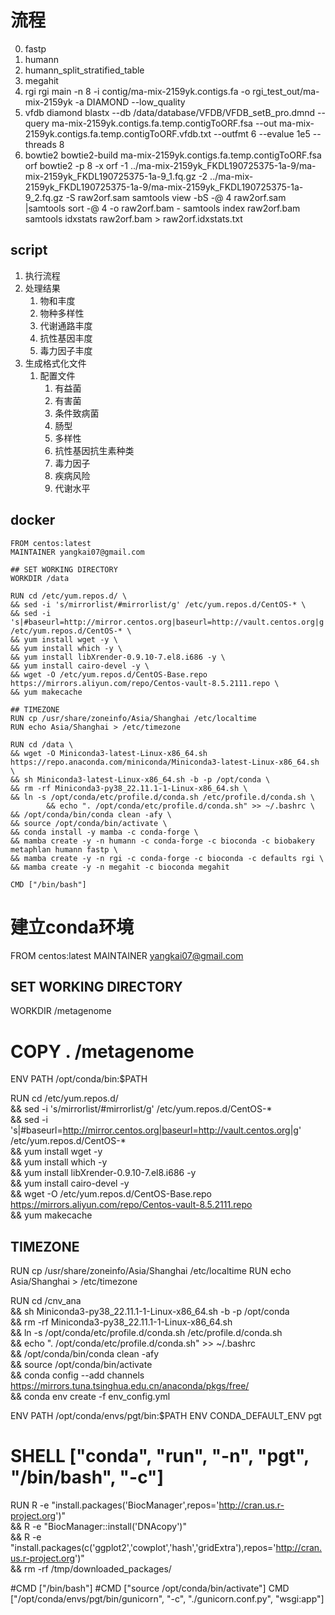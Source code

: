 

# 流程

0. fastp
1. humann
2. humann_split_stratified_table
3. megahit
4. rgi
    rgi main -n 8 -i contig/ma-mix-2159yk.contigs.fa -o rgi_test_out/ma-mix-2159yk -a DIAMOND --low_quality
5. vfdb
    diamond blastx --db /data/database/VFDB/VFDB_setB_pro.dmnd --query ma-mix-2159yk.contigs.fa.temp.contigToORF.fsa --out ma-mix-2159yk.contigs.fa.temp.contigToORF.vfdb.txt --outfmt 6 --evalue 1e5 --threads 8 
6. bowtie2
    bowtie2-build ma-mix-2159yk.contigs.fa.temp.contigToORF.fsa orf
    bowtie2 -p 8 -x orf -1 ../ma-mix-2159yk_FKDL190725375-1a-9/ma-mix-2159yk_FKDL190725375-1a-9_1.fq.gz -2 ../ma-mix-2159yk_FKDL190725375-1a-9/ma-mix-2159yk_FKDL190725375-1a-9_2.fq.gz -S raw2orf.sam
     samtools view -bS -@ 4 raw2orf.sam |samtools sort -@ 4 -o raw2orf.bam -
     samtools index raw2orf.bam
     samtools idxstats raw2orf.bam > raw2orf.idxstats.txt


## script

1. 执行流程
2. 处理结果
    1. 物和丰度
    2. 物种多样性
    3. 代谢通路丰度
    4. 抗性基因丰度
    5. 毒力因子丰度
3. 生成格式化文件
    1. 配置文件
        1. 有益菌
        2. 有害菌
        3. 条件致病菌
        4. 肠型
        5. 多样性
        6. 抗性基因抗生素种类
        7. 毒力因子
        8. 疾病风险
        9. 代谢水平


## docker
```
FROM centos:latest
MAINTAINER yangkai07@gmail.com

## SET WORKING DIRECTORY
WORKDIR /data

RUN cd /etc/yum.repos.d/ \
&& sed -i 's/mirrorlist/#mirrorlist/g' /etc/yum.repos.d/CentOS-* \
&& sed -i 's|#baseurl=http://mirror.centos.org|baseurl=http://vault.centos.org|g' /etc/yum.repos.d/CentOS-* \
&& yum install wget -y \
&& yum install which -y \
&& yum install libXrender-0.9.10-7.el8.i686 -y \
&& yum install cairo-devel -y \
&& wget -O /etc/yum.repos.d/CentOS-Base.repo https://mirrors.aliyun.com/repo/Centos-vault-8.5.2111.repo \
&& yum makecache

## TIMEZONE
RUN cp /usr/share/zoneinfo/Asia/Shanghai /etc/localtime
RUN echo Asia/Shanghai > /etc/timezone

RUN cd /data \
&& wget -O Miniconda3-latest-Linux-x86_64.sh https://repo.anaconda.com/miniconda/Miniconda3-latest-Linux-x86_64.sh \
&& sh Miniconda3-latest-Linux-x86_64.sh -b -p /opt/conda \
&& rm -rf Miniconda3-py38_22.11.1-1-Linux-x86_64.sh \
&& ln -s /opt/conda/etc/profile.d/conda.sh /etc/profile.d/conda.sh \
        && echo ". /opt/conda/etc/profile.d/conda.sh" >> ~/.bashrc \
&& /opt/conda/bin/conda clean -afy \
&& source /opt/conda/bin/activate \
&& conda install -y mamba -c conda-forge \
&& mamba create -y -n humann -c conda-forge -c bioconda -c biobakery metaphlan humann fastp \
&& mamba create -y -n rgi -c conda-forge -c bioconda -c defaults rgi \
&& mamba create -y -n megahit -c bioconda megahit

CMD ["/bin/bash"]

```


# 建立conda环境

FROM centos:latest
MAINTAINER yangkai07@gmail.com

## SET WORKING DIRECTORY
WORKDIR /metagenome

# COPY . /metagenome
ENV PATH /opt/conda/bin:$PATH

RUN cd /etc/yum.repos.d/ \
&& sed -i 's/mirrorlist/#mirrorlist/g' /etc/yum.repos.d/CentOS-* \
&& sed -i 's|#baseurl=http://mirror.centos.org|baseurl=http://vault.centos.org|g' /etc/yum.repos.d/CentOS-* \
&& yum install wget -y \
&& yum install which -y \
&& yum install libXrender-0.9.10-7.el8.i686 -y \
&& yum install cairo-devel -y \
&& wget -O /etc/yum.repos.d/CentOS-Base.repo https://mirrors.aliyun.com/repo/Centos-vault-8.5.2111.repo \
&& yum makecache

## TIMEZONE
RUN cp /usr/share/zoneinfo/Asia/Shanghai /etc/localtime
RUN echo Asia/Shanghai > /etc/timezone

RUN cd /cnv_ana \
&& sh Miniconda3-py38_22.11.1-1-Linux-x86_64.sh -b -p /opt/conda \
&& rm -rf Miniconda3-py38_22.11.1-1-Linux-x86_64.sh \
&& ln -s /opt/conda/etc/profile.d/conda.sh /etc/profile.d/conda.sh \
        && echo ". /opt/conda/etc/profile.d/conda.sh" >> ~/.bashrc \
&& /opt/conda/bin/conda clean -afy \
&& source /opt/conda/bin/activate \
&& conda config --add channels https://mirrors.tuna.tsinghua.edu.cn/anaconda/pkgs/free/ \
&& conda env create -f env_config.yml


ENV PATH /opt/conda/envs/pgt/bin:$PATH
ENV CONDA_DEFAULT_ENV pgt

# SHELL ["conda", "run", "-n", "pgt", "/bin/bash", "-c"]

RUN R -e "install.packages('BiocManager',repos='http://cran.us.r-project.org')" \
&& R -e "BiocManager::install('DNAcopy')" \
&& R -e "install.packages(c('ggplot2','cowplot','hash','gridExtra'),repos='http://cran.us.r-project.org')" \
&& rm -rf /tmp/downloaded_packages/

#CMD ["/bin/bash"]
#CMD ["source /opt/conda/bin/activate"]
CMD ["/opt/conda/envs/pgt/bin/gunicorn", "-c", "./gunicorn.conf.py", "wsgi:app"]